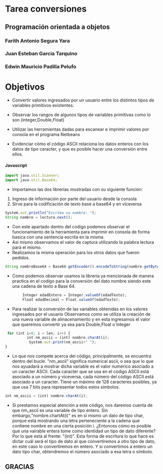# Tarea conversiones
## Programación orientada a objetos
### Farith Antonio Segura Yara
### Juan Esteban Garcia Tarquino
### Edwin Mauricio Padilla Pelufo

# Objetivos

- Convertir valores ingresados por un usuario entre los distintos tipos de variables primitivos existentes.

- Observar los rangos de algunos tipos de variables primitivas como lo son (integer,Double,Float)

- Utilizar las herramientas dadas para escanear e imprimir valores por consola en el programa Netbeans

- Evidenciar cómo el código ASCII relaciona los datos enteros con los datos de tipo caracter, y que es posible hacer una conversión entre ellos. 

#### Javascript

```javascript
import java.util.Scanner;
import java.util.Base64;
```
- Importamos las dos librerias mostradas con su siguiente función:
1) Ingreso de información por parte del usuario desde la consola
2) Sirve para la codificaciòn de texto base a base64 y en viceversa

```javascript
System.out.println("Escriba su nombre: ");
String nombre = lectura.next(); 
```
- Con este apartado dentro del codigo podemos observar el funcionamiento de la herramienta para imprimir en consola de forma basica con una sentencia escrita en la misma.
- Asi mismo observamos el valor de captura utilizando la palabra lectura para el mismo.
- Realizamos la misma operación para los otros datos que fueron pedidos.

```javascript
String nombreBase64 = Base64.getEncoder().encodeToString(nombre.getBytes());
```
- Como podemos observar usamos la libreria ya mencionada de manera practica en el codigo para la conversión del dato nombre siendo este una cadena de texto a Base 64.
```javascript
        Integer edadEntero = Integer.valueOf(edadTexto);
        Float edadDecimal = Float.valueOf(edadTexto);
```
- Para realizar la conversión de las variables obtenidas en los valores ingresados por el usuario Observamos como se utiliza la creación de una nueva variable de almacenamiento y en esta ingresamos el valor que queremos convertir ya sea para Double,Float o Integer

```javascript
 for (int i=0; i < len; i++) {
          int nm_ascii = (int) nombre.charAt(i);
           System.out.print(nm_ascii+" ");
}
```
- Lo que nos compete acerca del código, principalmente, se encuentra dentro del bucle. "nm_ascii" significa numerical ascii, o sea que lo que nos ayuadará a mostrar dicha variable es el valor numérico asociado a un caracter ASCII. Cada caracter que se usa en el código ASCII está asociado a un número y viceversa, cada número del código ASCII está asociado a un caracter. Tiene un máximo de 128 caracteres posibles, ya que usa 7 bits para representar todos estos símbolos.

```javascript
int nm_ascii = (int) nombre.charAt(i);
```
- Si prestamos especial atención a este código, nos daremos cuenta de que nm_ascii es una variable de tipo entero. Sin embargo,"nombre.chartAt(i)" es en sí mismo un dato de tipo char, porque está mostrando una letra perteneciente a la cadena que contiene nombre en una cierta posición i. ¿Entonces cómo es posible que una vairable entera tome como identidad un tipo de dato diferente? Por lo que está al frente: "(int)". Esta forma de escritura lo que hace es dictar cuál será el tipo de dato al que convertiremos a otro tipo de dato, en este caso lo convertiremos en entero. Y si convertimos a entero un dato tipo char, obtendremos el número asociado a esa letra o símbolo.  


## GRACIAS
